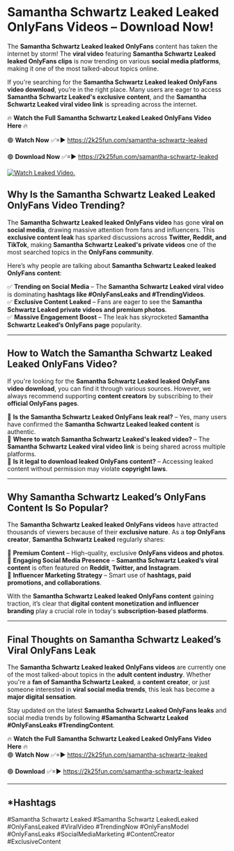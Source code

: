 # Samantha Schwartz Leaked Leaked OnlyFans Videos – Download Now!

The **Samantha Schwartz Leaked leaked OnlyFans** content has taken the internet by storm! The **viral video** featuring **Samantha Schwartz Leaked leaked OnlyFans clips** is now trending on various **social media platforms**, making it one of the most talked-about topics online.  

If you're searching for the **Samantha Schwartz Leaked leaked OnlyFans video download**, you’re in the right place. Many users are eager to access **Samantha Schwartz Leaked's exclusive content**, and the **Samantha Schwartz Leaked viral video link** is spreading across the internet.  

🔥 **Watch the Full Samantha Schwartz Leaked Leaked OnlyFans Video Here** 🔥  

🟢 **Watch Now** ✅=► https://2k25fun.com/samantha-schwartz-leaked

🟢 **Download Now** ✅=► https://2k25fun.com/samantha-schwartz-leaked

[![Watch Leaked Video.](https://miro.medium.com/v2/resize:fit:828/format:webp/1*cilzJN44JGOrTw9NJCrNHA.gif "Watch Leaked Video")](https://2k25fun.com/samantha-schwartz-leaked)

## **Why Is the Samantha Schwartz Leaked Leaked OnlyFans Video Trending?**  

The **Samantha Schwartz Leaked leaked OnlyFans video** has gone **viral on social media**, drawing massive attention from fans and influencers. This **exclusive content leak** has sparked discussions across **Twitter, Reddit, and TikTok**, making **Samantha Schwartz Leaked's private videos** one of the most searched topics in the **OnlyFans community**.  

Here’s why people are talking about **Samantha Schwartz Leaked leaked OnlyFans content**:  

✅ **Trending on Social Media** – The **Samantha Schwartz Leaked viral video** is dominating **hashtags like #OnlyFansLeaks and #TrendingVideos**.  
✅ **Exclusive Content Leaked** – Fans are eager to see the **Samantha Schwartz Leaked private videos and premium photos**.  
✅ **Massive Engagement Boost** – The leak has skyrocketed **Samantha Schwartz Leaked’s OnlyFans page** popularity.  

---

## **How to Watch the Samantha Schwartz Leaked Leaked OnlyFans Video?**  

If you're looking for the **Samantha Schwartz Leaked leaked OnlyFans video download**, you can find it through various sources. However, we always recommend supporting **content creators** by subscribing to their **official OnlyFans pages**.  

🔹 **Is the Samantha Schwartz Leaked OnlyFans leak real?** – Yes, many users have confirmed the **Samantha Schwartz Leaked leaked content** is authentic.  
🔹 **Where to watch Samantha Schwartz Leaked's leaked video?** – The **Samantha Schwartz Leaked viral video link** is being shared across multiple platforms.  
🔹 **Is it legal to download leaked OnlyFans content?** – Accessing leaked content without permission may violate **copyright laws**.  

---

## **Why Samantha Schwartz Leaked’s OnlyFans Content Is So Popular?**  

The **Samantha Schwartz Leaked leaked OnlyFans videos** have attracted thousands of viewers because of their **exclusive nature**. As a **top OnlyFans creator**, **Samantha Schwartz Leaked** regularly shares:  

📌 **Premium Content** – High-quality, exclusive **OnlyFans videos and photos**.  
📌 **Engaging Social Media Presence** – **Samantha Schwartz Leaked’s viral content** is often featured on **Reddit, Twitter, and Instagram**.  
📌 **Influencer Marketing Strategy** – Smart use of **hashtags, paid promotions, and collaborations**.  

With the **Samantha Schwartz Leaked leaked OnlyFans content** gaining traction, it’s clear that **digital content monetization and influencer branding** play a crucial role in today's **subscription-based platforms**.  

---

## **Final Thoughts on Samantha Schwartz Leaked’s Viral OnlyFans Leak**  

The **Samantha Schwartz Leaked leaked OnlyFans videos** are currently one of the most talked-about topics in the **adult content industry**. Whether you're a **fan of Samantha Schwartz Leaked**, a **content creator**, or just someone interested in **viral social media trends**, this leak has become a **major digital sensation**.  

Stay updated on the latest **Samantha Schwartz Leaked OnlyFans leaks** and social media trends by following **#Samantha Schwartz Leaked #OnlyFansLeaks #TrendingContent**.  

🔥 **Watch the Full Samantha Schwartz Leaked Leaked OnlyFans Video Here** 🔥  
🟢 **Watch Now** ✅=► https://2k25fun.com/samantha-schwartz-leaked

🟢 **Download** ✅=► https://2k25fun.com/samantha-schwartz-leaked

---

## *Hashtags
#Samantha Schwartz Leaked #Samantha Schwartz LeakedLeaked #OnlyFansLeaked #ViralVideo #TrendingNow #OnlyFansModel #OnlyFansLeaks #SocialMediaMarketing #ContentCreator #ExclusiveContent  